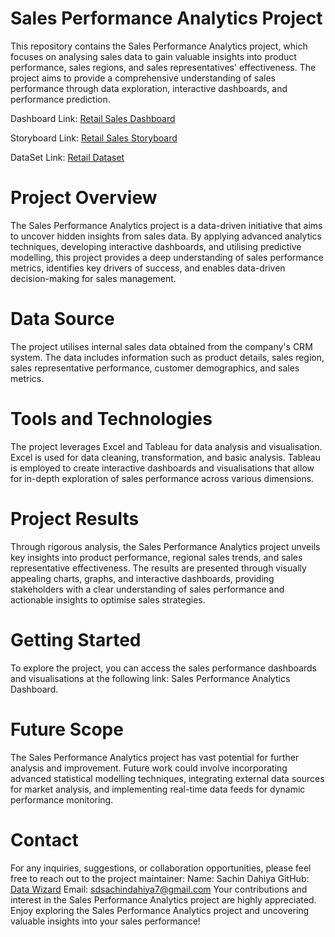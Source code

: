 # Sales Performance Analytics Project
This repository contains the Sales Performance Analytics project, which focuses on analysing sales data to gain valuable insights into product performance, sales regions, and sales representatives' effectiveness. The project aims to provide a comprehensive understanding of sales performance through data exploration, interactive dashboards, and performance prediction.

Dashboard Link: [Retail Sales Dashboard](https://public.tableau.com/app/profile/sachin.dahiya/viz/OnlineRetailSalesAnalysis_16870588625390/OnlineRetailSalesAnalysis)

Storyboard Link: [Retail Sales Storyboard](https://public.tableau.com/app/profile/sachin.dahiya/viz/OnlineRetailSalesStory/RetailSalesStory)

DataSet Link: [Retail Dataset](https://archive.ics.uci.edu/ml/datasets/Online+Retail+II)

# Project Overview
The Sales Performance Analytics project is a data-driven initiative that aims to uncover hidden insights from sales data. By applying advanced analytics techniques, developing interactive dashboards, and utilising predictive modelling, this project provides a deep understanding of sales performance metrics, identifies key drivers of success, and enables data-driven decision-making for sales management.

# Data Source
The project utilises internal sales data obtained from the company's CRM system. The data includes information such as product details, sales region, sales representative performance, customer demographics, and sales metrics.

# Tools and Technologies
The project leverages Excel and Tableau for data analysis and visualisation. Excel is used for data cleaning, transformation, and basic analysis. Tableau is employed to create interactive dashboards and visualisations that allow for in-depth exploration of sales performance across various dimensions.

# Project Results
Through rigorous analysis, the Sales Performance Analytics project unveils key insights into product performance, regional sales trends, and sales representative effectiveness. The results are presented through visually appealing charts, graphs, and interactive dashboards, providing stakeholders with a clear understanding of sales performance and actionable insights to optimise sales strategies.

# Getting Started
To explore the project, you can access the sales performance dashboards and visualisations at the following link: Sales Performance Analytics Dashboard.

# Future Scope
The Sales Performance Analytics project has vast potential for further analysis and improvement. Future work could involve incorporating advanced statistical modelling techniques, integrating external data sources for market analysis, and implementing real-time data feeds for dynamic performance monitoring.

# Contact
For any inquiries, suggestions, or collaboration opportunities, please feel free to reach out to the project maintainer:
Name: Sachin Dahiya 
GitHub: [Data Wizard](https://github.com/SachinDahiya-DataWizard)
Email: sdsachindahiya7@gmail.com
Your contributions and interest in the Sales Performance Analytics project are highly appreciated.
Enjoy exploring the Sales Performance Analytics project and uncovering valuable insights into your sales performance!
